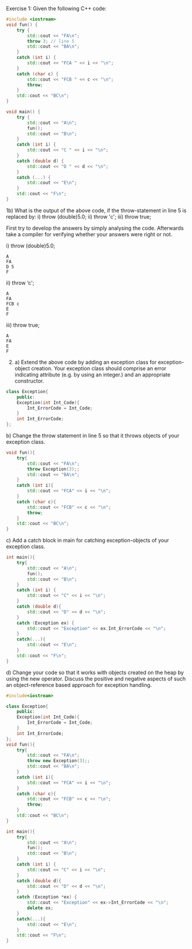 Exercise 1: Given the following C++ code:

~~~cpp
#include <iostream>
void fun() {
	try {
		std::cout << "FA\n";
		throw 3; // line 5
		std::cout << "BA\n";
	}
	catch (int i) {
		std::cout << "FCA " << i << "\n";
	}
	catch (char c) {
		std::cout << "FCB " << c << "\n";
		throw;
	}
	std::cout << "BC\n";
}

void main() {
	try {
		std::cout << "A\n"; 
		fun();
		std::cout << "B\n"; 
	}
	catch (int i) { 
		std::cout << "C " << i << "\n"; 
	}
	catch (double d) { 
		std::cout << "D " << d << "\n"; 
	}
	catch (...) { 
		std::cout << "E\n";
	}
	std::cout << "F\n";
}
~~~

1b) What is the output of the above code, if the throw-statement in line 5 is replaced by:
i) 	throw (double)5.0;
ii) 	throw 'c';
iii) 	throw true;

First try to develop the answers by simply analysing the code. Afterwards take a compiler for verifying whether your answers were right or not.	

i) throw (double)5.0;
~~~
A
FA
D 5
F
~~~

ii) 	throw ‘c';
~~~
A
FA
FCB c
E
F
~~~

iii) 	throw true;
~~~
A
FA
E
F
~~~

2. a) Extend the above code by adding an exception class for exception-object creation. Your exception class should comprise an error indicating attribute (e.g. by using an integer.) and an appropriate constructor.
~~~cpp
class Exception{
	public:
	Exception(int Int_Code){
		Int_ErrorCode = Int_Code;
	}
	int Int_ErrorCode;
};
~~~

b) Change the throw statement in line 5 so that it throws objects of your exception class.
~~~cpp
void fun(){
	try{
		std::cout << "FA\n";
		throw Exception(3);; 
		std::cout << "BA\n";
	}
	catch (int i){
		std::cout << "FCA" << i << "\n";
	}
	catch (char c){
		std::cout << "FCB" << c << "\n";
		throw;
	}
	std::cout << "BC\n";
}
~~~

c) Add a catch block in main for catching exception-objects of your exception class.
~~~cpp
int main(){
	try{
		std::cout << "A\n";
		fun();
		std::cout << "B\n";
	}
	catch (int i) {
		std::cout << "C" << i << "\n";
	}
	catch (double d){
		std::cout << "D" << d << "\n";
	}
	catch (Exception ex) {
		std::cout << "Exception" << ex.Int_ErrorCode << "\n";
	}
	catch(...){
		std::cout << "E\n";
	}
	std::cout << "F\n";
}
~~~

d) Change your code so that it works with objects created on the heap by using the new operator. Discuss the positive and negative aspects of such an object-reference based approach for exception handling.
~~~cpp
#include<iostream>

class Exception{
	public:
	Exception(int Int_Code){
		Int_ErrorCode = Int_Code;
	}
	int Int_ErrorCode;
};
void fun(){
	try{
		std::cout << "FA\n";
		throw new Exception(3);; 
		std::cout << "BA\n";
	}
	catch (int i){
		std::cout << "FCA" << i << "\n";
	}
	catch (char c){
		std::cout << "FCB" << c << "\n";
		throw;
	}
	std::cout << "BC\n";
}

int main(){
	try{
		std::cout << "A\n";
		fun();
		std::cout << "B\n";
	}
	catch (int i) {
		std::cout << "C" << i << "\n";
	}
	catch (double d){
		std::cout << "D" << d << "\n";
	}
	catch (Exception *ex) {
		std::cout << "Exception" << ex->Int_ErrorCode << "\n";
		delete ex;
	}
	catch(...){
		std::cout << "E\n";
	}
	std::cout << "F\n";
}
~~~
